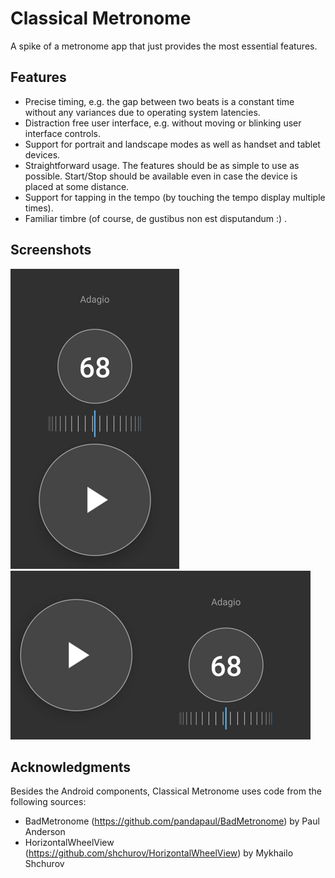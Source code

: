 # Classical Metronome

A spike of a metronome app that just provides the most essential features.

## Features

* Precise timing, e.g. the gap between two beats is a constant time without any variances due to operating system latencies.
* Distraction free user interface, e.g. without moving or blinking user interface controls.
* Support for portrait and landscape modes as well as handset and tablet devices. 
* Straightforward usage. The features should be as simple to use as possible. Start/Stop should be available even in case the device is placed at some distance.
* Support for tapping in the tempo (by touching the tempo display multiple times).
* Familiar timbre (of course, de gustibus non est disputandum :) .

## Screenshots

![portrait](https://github.com/Christedge/ClassicalMetronome/blob/master/screenshots/Classical%20Metronome%20Screenshot%20Portrait.png)
![landscape](https://github.com/Christedge/ClassicalMetronome/blob/master/screenshots/Classical%20Metronome%20Screenshot%20Landscape.png)


## Acknowledgments

Besides the Android components, Classical Metronome uses code from the following sources:

* BadMetronome (https://github.com/pandapaul/BadMetronome) by Paul Anderson
* HorizontalWheelView (https://github.com/shchurov/HorizontalWheelView) by Mykhailo Shchurov


